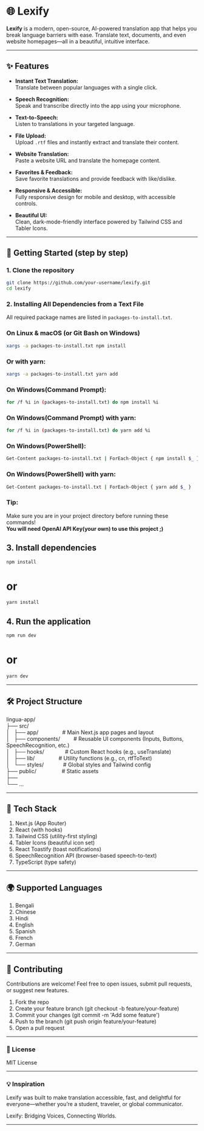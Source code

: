 # 🌐 Lexify

**Lexify** is a modern, open-source, AI-powered translation app that helps you break language barriers with ease. Translate text, documents, and even website homepages—all in a beautiful, intuitive interface.

---

## ✨ Features

- **Instant Text Translation:**  
  Translate between popular languages with a single click.

- **Speech Recognition:**  
  Speak and transcribe directly into the app using your microphone.

- **Text-to-Speech:**  
  Listen to translations in your targeted language.

- **File Upload:**  
  Upload `.rtf` files and instantly extract and translate their content.

- **Website Translation:**  
  Paste a website URL and translate the homepage content.

- **Favorites & Feedback:**  
  Save favorite translations and provide feedback with like/dislike.

- **Responsive & Accessible:**  
  Fully responsive design for mobile and desktop, with accessible controls.

- **Beautiful UI:**  
  Clean, dark-mode-friendly interface powered by Tailwind CSS and Tabler Icons.

---

## 🚀 Getting Started (step by step)

### 1. Clone the repository

```sh
git clone https://github.com/your-username/lexify.git
cd lexify
```
### 2. Installing All Dependencies from a Text File

All required package names are listed in `packages-to-install.txt`.

### On Linux & macOS (or Git Bash on Windows)

```sh
xargs -a packages-to-install.txt npm install
```

<h3>Or with yarn:</h3>

```sh
xargs -a packages-to-install.txt yarn add
```

<h3>On Windows(Command Prompt):</h3>

```sh
for /f %i in (packages-to-install.txt) do npm install %i
```

<h3>On Windows(Command Prompt) with yarn:</h3>

```sh
for /f %i in (packages-to-install.txt) do yarn add %i
```

<h3>On Windows(PowerShell):</h3>

```sh
Get-Content packages-to-install.txt | ForEach-Object { npm install $_ }
```

<h3>On Windows(PowerShell) with yarn:</h3>

```sh
Get-Content packages-to-install.txt | ForEach-Object { yarn add $_ }
```

<h3>Tip:</h3>
Make sure you are in your project directory before running these commands!<br>
<strong>You will need OpenAI API Key(your own) to use this project ;)</strong>


## 3. Install dependencies
```sh
npm install
```
# or
```sh
yarn install
```
## 4. Run the application
```sh
npm run dev
```
# or
```sh
yarn dev
```
<hr>

## 🛠️ Project Structure
<div>
<div>lingua-app/</div>
<div>├── src/</div>
<div>│ &nbsp; ├── app/ &nbsp; &nbsp; &nbsp; &nbsp; &nbsp; &nbsp; &nbsp; &nbsp;# Main Next.js app pages and layout</div>
<div>│ &nbsp; ├── components/ &nbsp; &nbsp; &nbsp; &nbsp; # Reusable UI components (Inputs, Buttons, SpeechRecognition, etc.)</div>
<div>│ &nbsp; ├── hooks/ &nbsp; &nbsp; &nbsp; &nbsp; &nbsp; &nbsp; &nbsp;# Custom React hooks (e.g., useTranslate)</div>
<div>│ &nbsp; ├── lib/ &nbsp; &nbsp; &nbsp; &nbsp; &nbsp; &nbsp; &nbsp; &nbsp;# Utility functions (e.g., cn, rtfToText)</div>
<div>│ &nbsp; └── styles/ &nbsp; &nbsp; &nbsp; &nbsp; &nbsp; &nbsp; # Global styles and Tailwind config</div>
<div>├── public/ &nbsp; &nbsp; &nbsp; &nbsp; &nbsp; &nbsp; &nbsp; &nbsp; # Static assets</div>
<div>├──</div>
<div>└── ...</div>
</div>
<hr>

## 🧩 Tech Stack
<ol>
<li> Next.js (App Router)</li>
<li> React (with hooks)</li>
<li> Tailwind CSS (utility-first styling)</li>
<li> Tabler Icons (beautiful icon set)</li>
<li> React Toastify (toast notifications)</li>
<li> SpeechRecognition API (browser-based speech-to-text)</li>
<li> TypeScript (type safety)</li>
</ol>
<hr>

## 🌍 Supported Languages
<ol>
<li> Bengali</li>
<li> Chinese</li>
<li> Hindi</li>
<li> English</li>
<li> Spanish</li>
<li> French</li>
<li> German</li>
</ol>
<hr>

## 🤝 Contributing
Contributions are welcome!
Feel free to open issues, submit pull requests, or suggest new features.
<ol>
<li> Fork the repo</li>
<li> Create your feature branch (git checkout -b feature/your-feature)</li>
<li> Commit your changes (git commit -m 'Add some feature')</li>
<li> Push to the branch (git push origin feature/your-feature)</li>
<li> Open a pull request</li>
</ol>
<hr>

### 📄 License
MIT License
<hr>

### 💡 Inspiration
Lexify was built to make translation accessible, fast, and delightful for everyone—whether you’re a student, traveler, or global communicator.

Lexify: Bridging Voices, Connecting Worlds.
<hr>